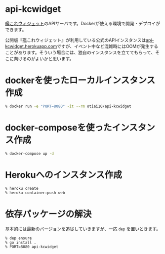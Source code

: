 # api-kcwidget

[艦これウィジェット](https://github.com/otiai10/kanColleWidget)のAPIサーバです。Dockerが使える環境で開発・デプロイができます。

公開版『艦これウィジェット』が利用している公式のAPIインスタンスは[api-kcwidget.herokuapp.com](https://api-kcwidget.herokuapp.com)ですが、イベント中など混雑時にはOOMが発生することがあります。そういう場合には、独自のインスタンスを立ててもらって、そこに向けるのがよいかと思います。

# dockerを使ったローカルインスタンス作成

```sh
% docker run -e "PORT=8080" -it --rm otiai10/api-kcwidget
```

# docker-composeを使ったインスタンス作成

```sh
% docker-compose up -d
```

# Herokuへのインスタンス作成

```sh
% heroku create
% heroku container:push web
```

# 依存パッケージの解決

基本的には最新のバージョンを追従していきますが、一応 `dep` を置いときます。

```
% dep ensure
% go install .
% PORT=8080 api-kcwidget
```
